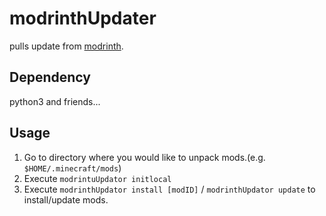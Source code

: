 # modrinthUpdater

pulls update from [modrinth](https://modrinth.com/).

## Dependency

python3 and friends...

## Usage

1. Go to directory where you would like to unpack mods.(e.g. `$HOME/.minecraft/mods`)
1. Execute `modrintuUpdator initlocal`
1. Execute `modrinthUpdator install [modID]` / `modrinthUpdator update` to install/update mods.


